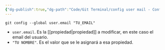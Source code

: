```yaml
---
{"dg-publish":true,"dg-path":"Code/Git Terminal/config user mail - Configurar el email en Git.md","permalink":"/code/git-terminal/config-user-mail-configurar-el-email-en-git/","created":"2024-03-27T16:18","updated":"2024-03-27T16:18"}
---
```


```shell
git config --global user.email "TU_EMAIL"
```
- `user.email`. Es la [[propiedad\|propiedad]] a modificar, en este caso el email del usuario.
- `"TU NOMBRE"`. Es el valor que se le asignará a esa propiedad.